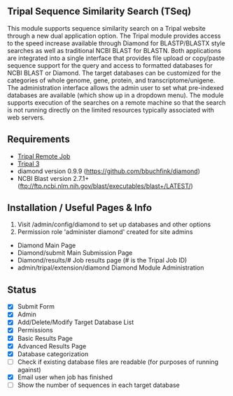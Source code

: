 ## Tripal Sequence Similarity Search (TSeq)
This module supports sequence similarity search on a Tripal website through a new dual application option. The Tripal module provides access to the speed increase available through Diamond for BLASTP/BLASTX style searches as well as traditional NCBI BLAST for BLASTN. Both applications are integrated into a single interface that provides file upload or copy/paste sequence support for the query and access to formatted databases for NCBI BLAST or Diamond. The target databases can be customized for the categories of whole genome, gene, protein, and transcriptome/unigene. The administration interface allows the admin user to set what pre-indexed databases are available (which show up in a dropdown menu). The module supports execution of the searches on a remote machine so that the search is not running directly on the limited resources typically associated with web servers. 

## Requirements
- [Tripal Remote Job](https://gitlab.com/TreeGenes/tripal-remote-job) 
- [Tripal 3](http://tripal.info/)
- diamond version 0.9.9 (https://github.com/bbuchfink/diamond)
- NCBI Blast version 2.7.1+ (ftp://ftp.ncbi.nlm.nih.gov/blast/executables/blast+/LATEST/)

## Installation / Useful Pages & Info
1. Visit /admin/config/diamond to set up databases and other options
2. Permission role 'administer diamond' created for site admins

- Diamond                           Main Page
- Diamond/submit                    Main Submission Page
- Diamond/results/#                 Job results page (# is the Tripal Job ID)
- admin/tripal/extension/diamond    Diamond Module Administration

## Status
- [x] Submit Form
- [x] Admin
- [x] Add/Delete/Modify Target Database List
- [x] Permissions
- [x] Basic Results Page
- [x] Advanced Results Page
- [x] Database categorization
- [ ] Check if existing database files are readable (for purposes of running against)
- [x] Email user when job has finished
- [ ] Show the number of sequences in each target database
